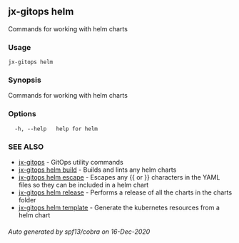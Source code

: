 ## jx-gitops helm

Commands for working with helm charts

### Usage

```
jx-gitops helm
```

### Synopsis

Commands for working with helm charts

### Options

```
  -h, --help   help for helm
```

### SEE ALSO

* [jx-gitops](jx-gitops.md)	 - GitOps utility commands
* [jx-gitops helm build](jx-gitops_helm_build.md)	 - Builds and lints any helm charts
* [jx-gitops helm escape](jx-gitops_helm_escape.md)	 - Escapes any {{ or }} characters in the YAML files so they can be included in a helm chart
* [jx-gitops helm release](jx-gitops_helm_release.md)	 - Performs a release of all the charts in the charts folder
* [jx-gitops helm template](jx-gitops_helm_template.md)	 - Generate the kubernetes resources from a helm chart

###### Auto generated by spf13/cobra on 16-Dec-2020
